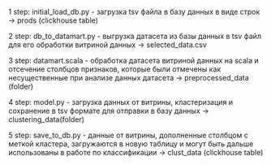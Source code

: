 1 step: initial_load_db.py - загрузка tsv файла в базу данных в виде строк -> prods (clickhouse table)


2 step: db_to_datamart.py - выгрузка датасета из базы данных в tsv файл для его обработки витриной данных -> selected_data.csv


3 step: datamart.scala - обработка датасета витриной данных на scala и отсечение столбцов признаков, которые были отмечены как 
несущественные при анализе данных датасета -> preprocessed_data (folder)


4 step: model.py - загрузка данных от витрины, кластеризация и сохранение в tsv формате для отправки в базу данных -> clustering_data(folder)


5 step: save_to_db.py - данные от витрины, дополненные столбцом с меткой кластера, загружаются в новую таблицу и могут быть дальше использованы в работе по классификации -> clust_data (clickhouse table)
